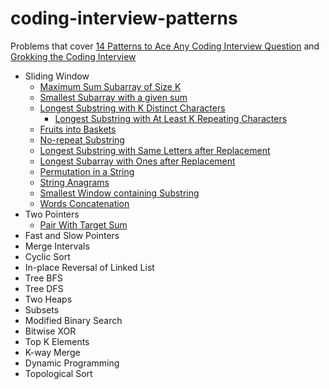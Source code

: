 # coding-interview-patterns

Problems that cover [14 Patterns to Ace Any Coding Interview Question](https://hackernoon.com/14-patterns-to-ace-any-coding-interview-question-c5bb3357f6ed) and [Grokking the Coding Interview](https://www.educative.io/courses/grokking-the-coding-interview)

- Sliding Window
  - [Maximum Sum Subarray of Size K](https://leetcode.com/problems/maximum-subarray/)
  - [Smallest Subarray with a given sum](https://leetcode.com/problems/minimum-size-subarray-sum/)
  - [Longest Substring with K Distinct Characters](https://sunjetliu.medium.com/longest-substring-with-k-distinct-characters-6689840f8c75)
    - [Longest Substring with At Least K Repeating Characters](https://leetcode.com/problems/longest-substring-with-at-least-k-repeating-characters/)
  - [Fruits into Baskets](https://leetcode.com/problems/fruit-into-baskets/)
  - [No-repeat Substring](https://leetcode.com/problems/longest-substring-without-repeating-characters/)
  - [Longest Substring with Same Letters after Replacement](https://leetcode.com/problems/longest-repeating-character-replacement/)
  - [Longest Subarray with Ones after Replacement](https://leetcode.com/problems/max-consecutive-ones-iii/)
  - [Permutation in a String](https://leetcode.com/problems/permutation-in-string/)
  - [String Anagrams](https://leetcode.com/problems/find-all-anagrams-in-a-string/)
  - [Smallest Window containing Substring](https://leetcode.com/problems/minimum-window-substring/submissions/)
  - [Words Concatenation](https://leetcode.com/problems/substring-with-concatenation-of-all-words/)
- Two Pointers
  - [Pair With Target Sum](https://leetcode.com/problems/two-sum/)
- Fast and Slow Pointers
- Merge Intervals
- Cyclic Sort
- In-place Reversal of Linked List
- Tree BFS
- Tree DFS
- Two Heaps
- Subsets
- Modified Binary Search
- Bitwise XOR
- Top K Elements
- K-way Merge
- Dynamic Programming
- Topological Sort
